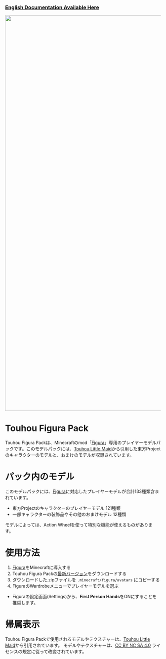 ### [English Documentation Available Here](https://github.com/KabanFriends/Touhou-Figura-Pack/blob/master/README.md)

<p align="center">
    <img width="1280" src="https://media.discordapp.net/attachments/917345899389255691/1137095587687313508/tfp_thumbnail_jp.jpg" alt="title">
</p>

# Touhou Figura Pack
Touhou Figura Packは、Minecraftのmod「[Figura](https://modrinth.com/mod/figura)」専用のプレイヤーモデルパックです。このモデルパックには、[Touhou Little Maid](https://www.curseforge.com/minecraft/mc-mods/touhou-little-maid)から引用した東方Projectのキャラクターのモデルと、おまけのモデルが収録されています。

# パック内のモデル
このモデルパックには、[Figura](https://modrinth.com/mod/figura)に対応したプレイヤーモデルが合計133種類含まれています。

- 東方Projectのキャラクターのプレイヤーモデル 121種類
- 一部キャラクターの装飾品やその他のおまけモデル 12種類

モデルによっては、Action Wheelを使って特別な機能が使えるものがあります。

# 使用方法
1. [Figura](https://modrinth.com/mod/figura)をMinecraftに導入する
2. Touhou Figura Packの[最新バージョン](https://github.com/KabanFriends/Touhou-Figura-Pack/releases/latest)をダウンロードする
3. ダウンロードした.zipファイルを `.minecraft/figura/avatars` にコピーする
4. FiguraのWardrobeメニューでプレイヤーモデルを選ぶ
- Figuraの設定画面(Settings)から、**First Person Hands**をONにすることを推奨します。

# 帰属表示
Touhou Figura Packで使用されるモデルやテクスチャーは、[Touhou Little Maid](https://www.curseforge.com/minecraft/mc-mods/touhou-little-maid)から引用されています。
モデルやテクスチャーは、[CC BY NC SA 4.0](https://github.com/KabanFriends/Touhou-Figura-Pack/blob/master/LICENSE) ライセンスの規定に従って改変されています。
